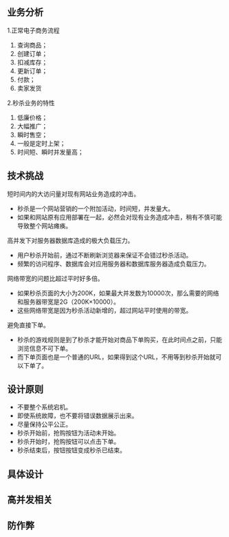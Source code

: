 ## 业务分析
1.正常电子商务流程
  1. 查询商品；
  2. 创建订单；
  3. 扣减库存；
  4. 更新订单；
  5. 付款；
  6. 卖家发货

2.秒杀业务的特性
  1. 低廉价格；
  2. 大幅推广；
  3. 瞬时售空；
  4. 一般是定时上架；
  5. 时间短、瞬时并发量高；
## 技术挑战
短时间内的大访问量对现有网站业务造成的冲击。

 * 秒杀是一个网站营销的一个附加活动，时间短，并发量大。
 * 如果和网站原有应用部署在一起，必然会对现有业务造成冲击，稍有不慎可能导致整个网站瘫痪。

高并发下对服务器数据库造成的极大负载压力。
 * 用户秒杀开始前，通过不断刷新浏览器来保证不会错过秒杀活动。
 * 频繁的访问程序、数据库会对应用服务器和数据库服务器造成负载压力。

网络带宽的问题比超过平时好多倍。
 * 如果秒杀页面的大小为200K，如果最大并发数为10000次，那么需要的网络和服务器带宽是2G（200K×10000）。
 * 这些网络带宽是因为秒杀活动新增的，超过网站平时使用的带宽。

避免直接下单。
 * 秒杀的游戏规则是到了秒杀才能开始对商品下单购买，在此时间点之前，只能浏览信息不可下单。
 * 而下单页面也是一个普通的URL，如果得到这个URL，不用等到秒杀开始就可以下单了。
## 设计原则
* 不要整个系统宕机。
* 即使系统故障，也不要将错误数据展示出来。
* 尽量保持公平公正。
* 秒杀开始前，抢购按钮为活动未开始。
* 秒杀开始时，抢购按钮可以点击下单。
* 秒杀结束后，按钮按钮变成秒杀已结束。
## 具体设计

## 高并发相关

## 防作弊
